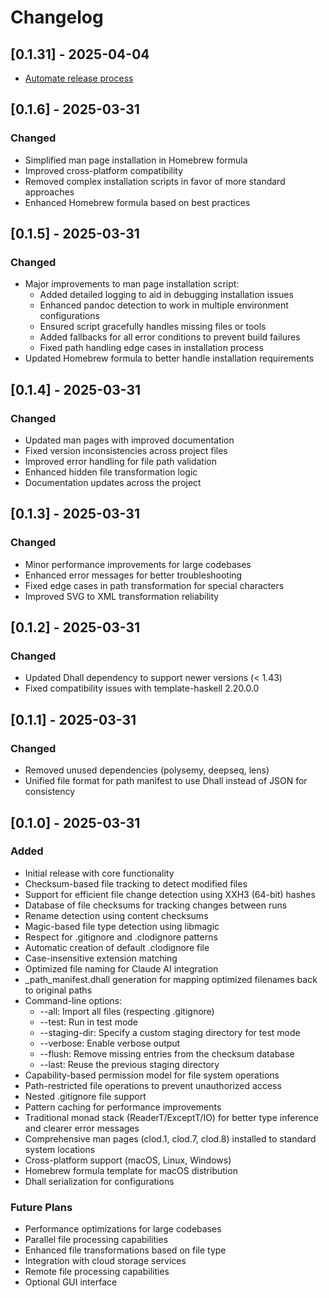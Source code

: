 # Changelog

## [0.1.31] - 2025-04-04

- [Automate release process](https://www.youtube.com/watch?v=MK6TXMsvgQg)


## [0.1.6] - 2025-03-31
### Changed
- Simplified man page installation in Homebrew formula
- Improved cross-platform compatibility
- Removed complex installation scripts in favor of more standard approaches
- Enhanced Homebrew formula based on best practices

## [0.1.5] - 2025-03-31
### Changed
- Major improvements to man page installation script:
  - Added detailed logging to aid in debugging installation issues
  - Enhanced pandoc detection to work in multiple environment configurations
  - Ensured script gracefully handles missing files or tools
  - Added fallbacks for all error conditions to prevent build failures
  - Fixed path handling edge cases in installation process
- Updated Homebrew formula to better handle installation requirements

## [0.1.4] - 2025-03-31
### Changed
- Updated man pages with improved documentation
- Fixed version inconsistencies across project files
- Improved error handling for file path validation
- Enhanced hidden file transformation logic
- Documentation updates across the project

## [0.1.3] - 2025-03-31
### Changed
- Minor performance improvements for large codebases
- Enhanced error messages for better troubleshooting
- Fixed edge cases in path transformation for special characters
- Improved SVG to XML transformation reliability

## [0.1.2] - 2025-03-31
### Changed
- Updated Dhall dependency to support newer versions (< 1.43)
- Fixed compatibility issues with template-haskell 2.20.0.0

## [0.1.1] - 2025-03-31
### Changed
- Removed unused dependencies (polysemy, deepseq, lens)
- Unified file format for path manifest to use Dhall instead of JSON for consistency

## [0.1.0] - 2025-03-31
### Added
- Initial release with core functionality
- Checksum-based file tracking to detect modified files
- Support for efficient file change detection using XXH3 (64-bit) hashes
- Database of file checksums for tracking changes between runs
- Rename detection using content checksums
- Magic-based file type detection using libmagic
- Respect for .gitignore and .clodignore patterns
- Automatic creation of default .clodignore file
- Case-insensitive extension matching
- Optimized file naming for Claude AI integration
- _path_manifest.dhall generation for mapping optimized filenames back to original paths
- Command-line options:
  - --all: Import all files (respecting .gitignore)
  - --test: Run in test mode
  - --staging-dir: Specify a custom staging directory for test mode
  - --verbose: Enable verbose output
  - --flush: Remove missing entries from the checksum database
  - --last: Reuse the previous staging directory
- Capability-based permission model for file system operations
- Path-restricted file operations to prevent unauthorized access
- Nested .gitignore file support
- Pattern caching for performance improvements
- Traditional monad stack (ReaderT/ExceptT/IO) for better type inference and clearer error messages
- Comprehensive man pages (clod.1, clod.7, clod.8) installed to standard system locations
- Cross-platform support (macOS, Linux, Windows)
- Homebrew formula template for macOS distribution
- Dhall serialization for configurations

### Future Plans
- Performance optimizations for large codebases
- Parallel file processing capabilities
- Enhanced file transformations based on file type
- Integration with cloud storage services
- Remote file processing capabilities
- Optional GUI interface
